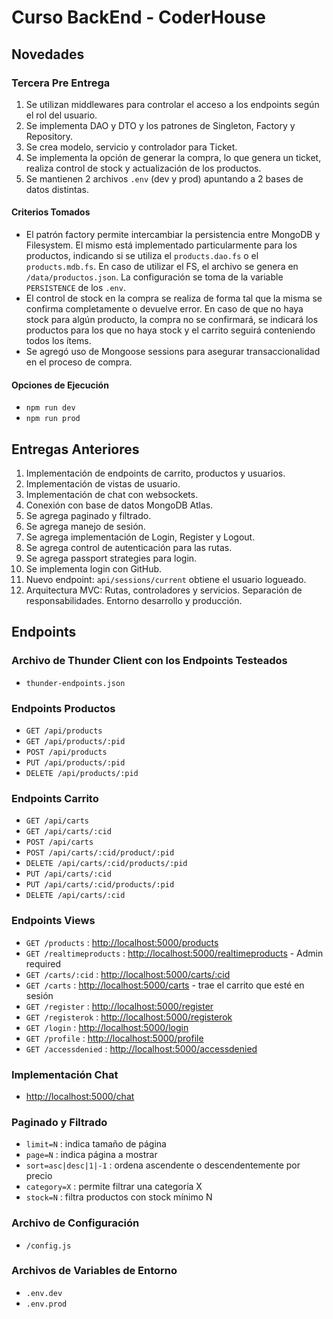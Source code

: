 # Curso BackEnd - CoderHouse

## Novedades

### Tercera Pre Entrega

1. Se utilizan middlewares para controlar el acceso a los endpoints según el rol del usuario.
2. Se implementa DAO y DTO y los patrones de Singleton, Factory y Repository.
3. Se crea modelo, servicio y controlador para Ticket.
4. Se implementa la opción de generar la compra, lo que genera un ticket, realiza control de stock y actualización de los productos.
5. Se mantienen 2 archivos `.env` (dev y prod) apuntando a 2 bases de datos distintas.

#### Criterios Tomados

- El patrón factory permite intercambiar la persistencia entre MongoDB y Filesystem. El mismo está implementado particularmente para los productos, indicando si se utiliza el `products.dao.fs` o el `products.mdb.fs`. En caso de utilizar el FS, el archivo se genera en `/data/productos.json`. La configuración se toma de la variable `PERSISTENCE` de los `.env`.
- El control de stock en la compra se realiza de forma tal que la misma se confirma completamente o devuelve error. En caso de que no haya stock para algún producto, la compra no se confirmará, se indicará los productos para los que no haya stock y el carrito seguirá conteniendo todos los ítems.
- Se agregó uso de Mongoose sessions para asegurar transaccionalidad en el proceso de compra.

#### Opciones de Ejecución

- `npm run dev`
- `npm run prod`

## Entregas Anteriores

1. Implementación de endpoints de carrito, productos y usuarios.
2. Implementación de vistas de usuario.
3. Implementación de chat con websockets.
4. Conexión con base de datos MongoDB Atlas.
5. Se agrega paginado y filtrado.
6. Se agrega manejo de sesión.
7. Se agrega implementación de Login, Register y Logout.
8. Se agrega control de autenticación para las rutas.
9. Se agrega passport strategies para login.
10. Se implementa login con GitHub.
11. Nuevo endpoint: `api/sessions/current` obtiene el usuario logueado.
12. Arquitectura MVC: Rutas, controladores y servicios. Separación de responsabilidades. Entorno desarrollo y producción.

## Endpoints

### Archivo de Thunder Client con los Endpoints Testeados

- `thunder-endpoints.json`

### Endpoints Productos

- `GET /api/products`
- `GET /api/products/:pid`
- `POST /api/products`
- `PUT /api/products/:pid`
- `DELETE /api/products/:pid`

### Endpoints Carrito

- `GET /api/carts`
- `GET /api/carts/:cid`
- `POST /api/carts`
- `POST /api/carts/:cid/product/:pid`
- `DELETE /api/carts/:cid/products/:pid`
- `PUT /api/carts/:cid`
- `PUT /api/carts/:cid/products/:pid`
- `DELETE /api/carts/:cid`

### Endpoints Views

- `GET /products` : [http://localhost:5000/products](http://localhost:5000/products)
- `GET /realtimeproducts` : [http://localhost:5000/realtimeproducts](http://localhost:5000/realtimeproducts) - Admin required
- `GET /carts/:cid` : [http://localhost:5000/carts/:cid](http://localhost:5000/carts/:cid)
- `GET /carts` : [http://localhost:5000/carts](http://localhost:5000/carts) - trae el carrito que esté en sesión
- `GET /register` : [http://localhost:5000/register](http://localhost:5000/register)
- `GET /registerok` : [http://localhost:5000/registerok](http://localhost:5000/registerok)
- `GET /login` : [http://localhost:5000/login](http://localhost:5000/login)
- `GET /profile` : [http://localhost:5000/profile](http://localhost:5000/profile)
- `GET /accessdenied` : [http://localhost:5000/accessdenied](http://localhost:5000/accessdenied)

### Implementación Chat

- [http://localhost:5000/chat](http://localhost:5000/chat)

### Paginado y Filtrado

- `limit=N` : indica tamaño de página
- `page=N` : indica página a mostrar
- `sort=asc|desc|1|-1` : ordena ascendente o descendentemente por precio
- `category=X` : permite filtrar una categoría X
- `stock=N` : filtra productos con stock mínimo N

### Archivo de Configuración

- `/config.js`

### Archivos de Variables de Entorno

- `.env.dev`
- `.env.prod`

